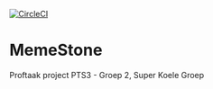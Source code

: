 [![CircleCI](https://circleci.com/gh/Proxyle/MemeStone/tree/developer.svg?style=shield&cricle)](https://circleci.com/gh/Proxyle/MemeStone/tree/developer)
# MemeStone
Proftaak project PTS3 - Groep 2, Super Koele Groep
